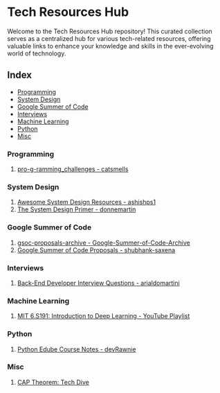 # Tech Resources Hub

Welcome to the Tech Resources Hub repository!
This curated collection serves as a centralized hub for various tech-related resources, offering valuable links to enhance your knowledge and skills in the ever-evolving world of technology.

## Index

- [Programming](#programming)
- [System Design](#system-design)
- [Google Summer of Code](#google-summer-of-code)
- [Interviews](#interviews)
- [Machine Learning](#machine-learning)
- [Python](#python)
- [Misc](#misc)

### Programming
1. [pro-g-ramming_challenges - catsmells](https://github.com/catsmells/pro-g-ramming_challenges)

### System Design
1. [Awesome System Design Resources - ashishps1](https://github.com/ashishps1/awesome-system-design-resources)
2. [The System Design Primer - donnemartin](https://github.com/donnemartin/system-design-primer)

### Google Summer of Code
1. [gsoc-proposals-archive - Google-Summer-of-Code-Archive](https://github.com/Google-Summer-of-Code-Archive/gsoc-proposals-archive)
2. [Google Summer of Code Proposals - shubhank-saxena](https://github.com/shubhank-saxena/gsoc-proposals)

### Interviews
1. [Back-End Developer Interview Questions - arialdomartini](https://github.com/arialdomartini/Back-End-Developer-Interview-Questions)

### Machine Learning
1. [MIT 6.S191: Introduction to Deep Learning - YouTube Playlist](https://www.youtube.com/playlist?list=PLtBw6njQRU-rwp5__7C0oIVt26ZgjG9NI)

### Python
1. [Python Edube Course Notes - devRawnie](https://github.com/devRawnie/python-notes-edube/pull/5)

### Misc
1. [CAP Theorem: Tech Dive](https://blog.quastor.org/p/tech-dive-cap-theorem-bd75)
